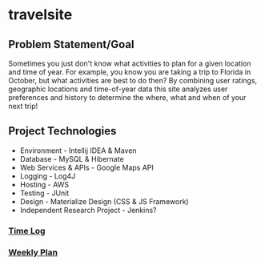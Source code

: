 # travelsite
## Problem Statement/Goal
Sometimes you just don't know what activities to plan for a given location and time of year. For example, you know you are taking a trip to Florida in October, but what activities are best to do then? By combining user ratings, geographic locations and time-of-year data this site analyzes user preferences and history to determine the where, what and when of your next trip!

## Project Technologies
* Environment - Intellij IDEA & Maven
* Database - MySQL & Hibernate
* Web Services & APIs - Google Maps API
* Logging - Log4J
* Hosting - AWS
* Testing - JUnit
* Design - Materialize Design (CSS & JS Framework)
* Independent Research Project - Jenkins?

### [Time Log](/TimeLog.md)
### [Weekly Plan](/weeklyPlan.md)
